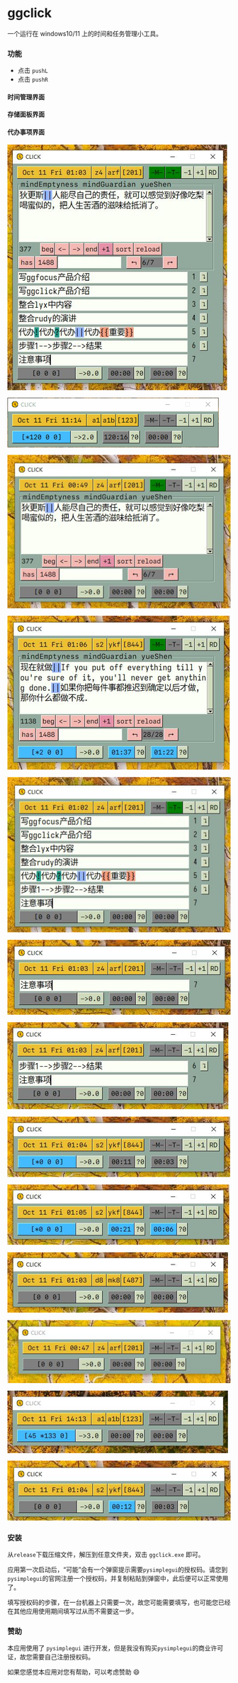 <!--  -->

# ggclick

一个运行在 windows10/11 上的时间和任务管理小工具。

### 功能

- 点击 `pushL`
- 点击 `pushR`

#### 时间管理界面

#### 存储面板界面

#### 代办事项界面

![](./figures/ui-01.jpg)

![](./figures/ui-02.jpg)

![](./figures/ui-03.jpg)

![](./figures/ui-04.jpg)

![](./figures/ui-05.jpg)

![](./figures/ui-06.jpg)

![](./figures/ui-07.jpg)

![](./figures/ui-08.jpg)

![](./figures/ui-09.jpg)

![](./figures/ui-10.jpg)

![](./figures/ui-11.jpg)

![](./figures/ui-12.jpg)

![](./figures/ui-13.jpg)

### 安装

从`release`下载压缩文件，解压到任意文件夹，双击 `ggclick.exe` 即可。

应用第一次启动后，“可能”会有一个弹窗提示需要`pysimplegui`的授权码。请您到`pysimplegui`的官网注册一个授权码，并复制粘贴到弹窗中，此后便可以正常使用了。

填写授权码的步骤，在一台机器上只需要一次，故您可能需要填写，也可能您已经在其他应用使用期间填写过从而不需要这一步。

### 赞助

本应用使用了 `pysimplegui` 进行开发，但是我没有购买`pysimplegui`的商业许可证，故您需要自己注册授权码。

如果您感觉本应用对您有帮助，可以考虑赞助 :smile:
